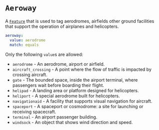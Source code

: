 # `Aeroway`

A [`Feature`](../settings/feature.md) that is used to tag aerodromes, airfields other ground facilities that support the operation of airplanes and helicopters.

```yml
aeroway:
  value: aerodrome
  match: equals
```

Only the following `value`s are allowed:

* `aerodrome` - An aerodrome, airport or airfield.
* `aircraft_crossing` - A point where the flow of traffic is impacted by crossing aircraft.
* `gate` - The bounded space, inside the airport terminal, where passengers wait before boarding their flight.
* `helipad` - A landing area or platform designed for helicopters.
* `heliport` - A special aerodrome built for helicopters.
* `navigationaid` - A facility that supports visual navigation for aircraft.
* `spaceport` - A spaceport or cosmodrome: a site for launching or receiving spacecraft.
* `terminal` - An airport passenger building.
* `windsock` - An object that shows wind direction and speed.
